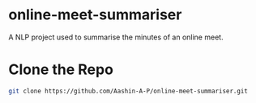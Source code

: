 # online-meet-summariser
A NLP project used to summarise the minutes of an online meet.

# Clone the Repo
```bash
git clone https://github.com/Aashin-A-P/online-meet-summariser.git
```





